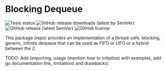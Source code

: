# Blocking Dequeue

![Tests status](https://github.com/AmrSaber/go-blocking-dequeue/actions/workflows/tests.yaml/badge.svg?branch=master)
![GitHub release downloads (latest by SemVer)](https://img.shields.io/github/downloads/AmrSaber/go-blocking-dequeue/latest/total?sort=semver)
![GitHub release (latest SemVer)](https://img.shields.io/github/v/release/AmrSaber/go-blocking-dequeue?sort=semver)
![GitHub license](https://img.shields.io/github/license/AmrSaber/go-blocking-dequeue)

This package (repo) provides an implementation of a thread-safe, blocking, generic, infinite dequeue that can be used as FIFO or LIFO or a hybrid between the 2.

TODO: Add (importing, usage (mention how to initialize) with examples, add go documentation link, limitations and drawbacks)
